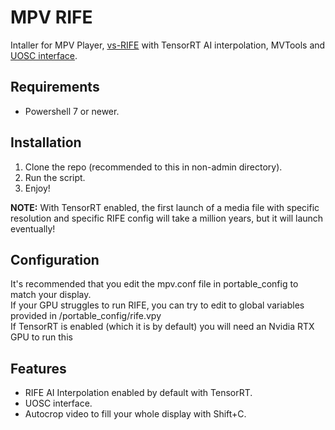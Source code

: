 # MPV RIFE

Intaller for MPV Player, [vs-RIFE](https://github.com/HolyWu/vs-rife) with TensorRT AI interpolation, MVTools and [UOSC interface](https://github.com/tomasklaen/uosc).

## Requirements
- Powershell 7 or newer.

## Installation
1. Clone the repo (recommended to this in non-admin directory).
2. Run the script.
3. Enjoy!

**NOTE:**
With TensorRT enabled, the first launch of a media file with specific resolution and specific RIFE config will take a million years, but it will launch eventually! 

## Configuration
It's recommended that you edit the mpv.conf file in portable_config to match your display.  
If your GPU struggles to run RIFE, you can try to edit to global variables provided in /portable_config/rife.vpy  
If TensorRT is enabled (which it is by default) you will need an Nvidia RTX GPU to run this

## Features
- RIFE AI Interpolation enabled by default with TensorRT.
- UOSC interface.
- Autocrop video to fill your whole display with Shift+C.
